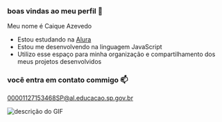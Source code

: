 ### boas vindas ao meu perfil 💙

Meu nome é Caique Azevedo 

 - Estou estudando na [Alura](https://www.alura.com.br)
 - Estou me desenvolvendo na linguagem JavaScript
 - Utilizo esse espaço para minha organização e compartilhamento dos meus projetos desenvolvidos

### você entra em contato commigo 📫

00001127153468SP@al.educacao.sp.gov.br


![descrição do GIF](https://media1.tenor.com/m/IqpFZ5YdmTIAAAAC/escanor-sacred-axe-rhitto.gif)
